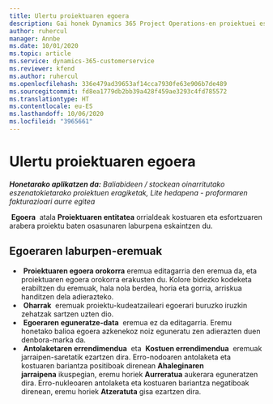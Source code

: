 ```yaml
---
title: Ulertu proiektuaren egoera
description: Gai honek Dynamics 365 Project Operations-en proiektuei esleitutako egorari buruzko informazioa eskaintzen du.
author: ruhercul
manager: Annbe
ms.date: 10/01/2020
ms.topic: article
ms.service: dynamics-365-customerservice
ms.reviewer: kfend
ms.author: ruhercul
ms.openlocfilehash: 336e479ad39653af14cca7930fe63e906b7de489
ms.sourcegitcommit: fd8ea1779db2bb39a428f459ae3293c4fd785572
ms.translationtype: HT
ms.contentlocale: eu-ES
ms.lasthandoff: 10/06/2020
ms.locfileid: "3965661"
---
```

# <a name="understand-project-status"></a>Ulertu proiektuaren egoera

_**Honetarako aplikatzen da:** Baliabideen / stockean oinarritutako eszenatokietarako proiektuen eragiketak, Lite hedapena - proformaren fakturazioari aurre egitea_


 **Egoera**  atala **Proiektuaren entitatea** orrialdeak kostuaren eta esfortzuaren arabera proiektu baten osasunaren laburpena eskaintzen du.


## <a name="status-summary-fields"></a>Egoeraren laburpen-eremuak

-  **Proiektuaren egoera orokorra** eremua editagarria den eremua da, eta proiektuaren egoera orokorra erakusten du. Kolore bidezko kodeketa erabiltzen du eremuak, hala nola berdea, horia eta gorria, arriskua handitzen dela adierazteko. 
-  **Oharrak**  eremuak proiektu-kudeatzaileari egoerari buruzko iruzkin zehatzak sartzen uzten dio. 
-  **Egoeraren eguneratze-data**  eremua ez da editagarria. Eremu honetako balioa egoera azkenekoz noiz eguneratu zen adierazten duen denbora-marka da.
-  **Antolaketaren errendimendua**  eta  **Kostuen errendimendua**  eremuak jarraipen-saretatik ezartzen dira. Erro-nodoaren antolaketa eta kostuaren bariantza positiboak direnean **Ahaleginaren jarraipena** ikuspegian, eremu horiek **Aurreratua** aukerara eguneratzen dira. Erro-nukleoaren antolaketa eta kostuaren bariantza negatiboak direnean, eremu horiek **Atzeratuta** gisa ezartzen dira.
